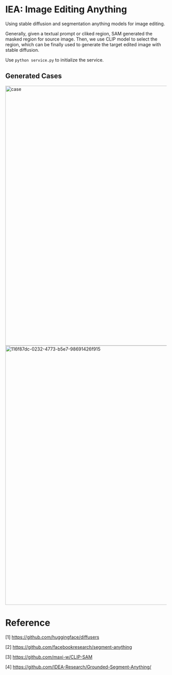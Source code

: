 # IEA: Image Editing Anything


Using stable diffusion and segmentation anything models for image editing. 

Generally, given a textual prompt or cliked region, SAM generated the masked region for source image. Then, we use CLIP model to select the region, which can be finally used to generate the target edited image with stable diffusion.

Use ```python service.py``` to initialize the service. 

## Generated Cases

<img width="810" alt="case" src="https://user-images.githubusercontent.com/37614046/230707537-206c0714-de32-41cd-a277-203fd57cd300.png">

<img width="808" alt="116f87dc-0232-4773-b5e7-98691426f915" src="https://user-images.githubusercontent.com/37614046/230707944-2bac30ca-4fce-4fcf-84d1-71f52fe8d2d4.png">



# Reference 

[1] https://github.com/huggingface/diffusers 

[2] https://github.com/facebookresearch/segment-anything

[3] https://github.com/maxi-w/CLIP-SAM

[4] https://github.com/IDEA-Research/Grounded-Segment-Anything/
